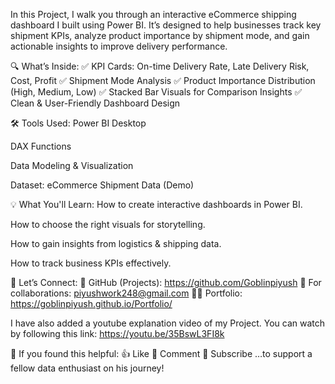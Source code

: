 In this Project, I walk you through an interactive eCommerce shipping dashboard I built using Power BI. It’s designed to help businesses track key shipment KPIs, analyze product importance by shipment mode, and gain actionable insights to improve delivery performance.

🔍 What’s Inside:
✅ KPI Cards: On-time Delivery Rate, Late Delivery Risk, Cost, Profit
✅ Shipment Mode Analysis
✅ Product Importance Distribution (High, Medium, Low)
✅ Stacked Bar Visuals for Comparison Insights
✅ Clean & User-Friendly Dashboard Design

🛠 Tools Used:
Power BI Desktop

DAX Functions

Data Modeling & Visualization

Dataset: eCommerce Shipment Data (Demo)

💡 What You'll Learn:
How to create interactive dashboards in Power BI.

How to choose the right visuals for storytelling.

How to gain insights from logistics & shipping data.

How to track business KPIs effectively.

📌 Let’s Connect:
🔗 GitHub (Projects): https://github.com/Goblinpiyush
📧 For collaborations: piyushwork248@gmail.com
👨‍💻 Portfolio: https://goblinpiyush.github.io/Portfolio/

I have also added a youtube explanation video of my Project.
You can watch by following this link: https://youtu.be/35BswL3FI8k

🙌 If you found this helpful:
👍 Like
📝 Comment
🔔 Subscribe
…to support a fellow data enthusiast on his journey!
